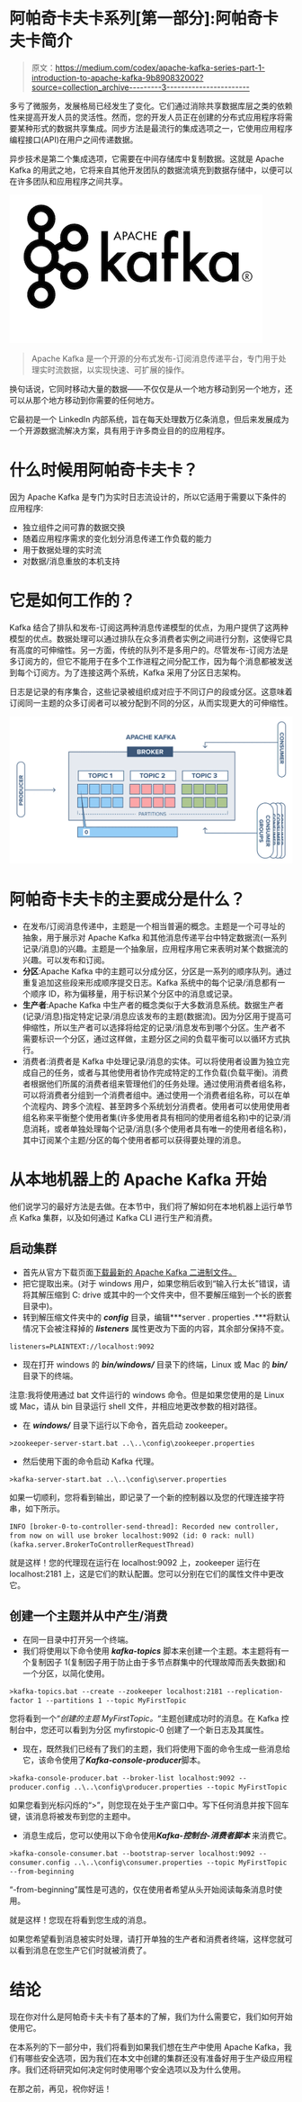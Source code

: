# 阿帕奇卡夫卡系列[第一部分]:阿帕奇卡夫卡简介

> 原文：<https://medium.com/codex/apache-kafka-series-part-1-introduction-to-apache-kafka-9b890832002?source=collection_archive---------3----------------------->

多亏了微服务，发展格局已经发生了变化。它们通过消除共享数据库层之类的依赖性来提高开发人员的灵活性。然而，您的开发人员正在创建的分布式应用程序将需要某种形式的数据共享集成。同步方法是最流行的集成选项之一，它使用应用程序编程接口(API)在用户之间传递数据。

异步技术是第二个集成选项，它需要在中间存储库中复制数据。这就是 Apache Kafka 的用武之地，它将来自其他开发团队的数据流填充到数据存储中，以便可以在许多团队和应用程序之间共享。

![](img/6e2cf4725352e0e0ab850a36d99727d8.png)

> Apache Kafka 是一个开源的分布式发布-订阅消息传递平台，专门用于处理实时流数据，以实现快速、可扩展的操作。

换句话说，它同时移动大量的数据——不仅仅是从一个地方移动到另一个地方，还可以从那个地方移动到你需要的任何地方。

它最初是一个 LinkedIn 内部系统，旨在每天处理数万亿条消息，但后来发展成为一个开源数据流解决方案，具有用于许多商业目的的应用程序。

# 什么时候用阿帕奇卡夫卡？

因为 Apache Kafka 是专门为实时日志流设计的，所以它适用于需要以下条件的应用程序:

*   独立组件之间可靠的数据交换
*   随着应用程序需求的变化划分消息传递工作负载的能力
*   用于数据处理的实时流
*   对数据/消息重放的本机支持

# 它是如何工作的？

Kafka 结合了排队和发布-订阅这两种消息传递模型的优点，为用户提供了这两种模型的优点。数据处理可以通过排队在众多消费者实例之间进行分割，这使得它具有高度的可伸缩性。另一方面，传统的队列不是多用户的。尽管发布-订阅方法是多订阅方的，但它不能用于在多个工作进程之间分配工作，因为每个消息都被发送到每个订阅方。为了连接这两个系统，Kafka 采用了分区日志架构。

日志是记录的有序集合，这些记录被组织成对应于不同订户的段或分区。这意味着订阅同一主题的众多订阅者可以被分配到不同的分区，从而实现更大的可伸缩性。

![](img/a12218ba2fec689d4b42fba098636812.png)

# 阿帕奇卡夫卡的主要成分是什么？

*   在发布/订阅消息传递中，主题是一个相当普遍的概念。主题是一个可寻址的抽象，用于展示对 Apache Kafka 和其他消息传递平台中特定数据流(一系列记录/消息)的兴趣。主题是一个抽象层，应用程序用它来表明对某个数据流的兴趣。可以发布和订阅。
*   **分区**:Apache Kafka 中的主题可以分成分区，分区是一系列的顺序队列。通过重复追加这些段来形成顺序提交日志。Kafka 系统中的每个记录/消息都有一个顺序 ID，称为偏移量，用于标识某个分区中的消息或记录。
*   **生产者**:Apache Kafka 中生产者的概念类似于大多数消息系统。数据生产者(记录/消息)指定特定记录/消息应该发布的主题(数据流)。因为分区用于提高可伸缩性，所以生产者可以选择将给定的记录/消息发布到哪个分区。生产者不需要标识一个分区，通过这样做，主题分区之间的负载平衡可以以循环方式执行。
*   消费者:消费者是 Kafka 中处理记录/消息的实体。可以将使用者设置为独立完成自己的任务，或者与其他使用者协作完成特定的工作负载(负载平衡)。消费者根据他们所属的消费者组来管理他们的任务处理。通过使用消费者组名称，可以将消费者分组到一个消费者组中。通过使用一个消费者组名称，可以在单个流程内、跨多个流程、甚至跨多个系统划分消费者。使用者可以使用使用者组名称来平衡整个使用者集(许多使用者具有相同的使用者组名称)中的记录/消息消耗，或者单独处理每个记录/消息(多个使用者具有唯一的使用者组名称)，其中订阅某个主题/分区的每个使用者都可以获得要处理的消息。

# 从本地机器上的 Apache Kafka 开始

他们说学习的最好方法是去做。在本节中，我们将了解如何在本地机器上运行单节点 Kafka 集群，以及如何通过 Kafka CLI 进行生产和消费。

## 启动集群

*   首先从官方下载页面[下载最新的 Apache Kafka 二进制文件。](https://kafka.apache.org/downloads)
*   把它提取出来。(对于 windows 用户，如果您稍后收到“输入行太长”错误，请将其解压缩到 C: drive 或其中的一个文件夹中，但不要解压缩到一个长的嵌套目录中)。
*   转到解压缩文件夹中的 ***config*** 目录，编辑***server . properties .***将默认情况下会被注释掉的 ***listeners*** 属性更改为下面的内容，其余部分保持不变。

```
listeners=PLAINTEXT://localhost:9092
```

*   现在打开 windows 的 ***bin/windows/*** 目录下的终端，Linux 或 Mac 的 ***bin/*** 目录下的终端。

注意:我将使用通过 bat 文件运行的 windows 命令。但是如果您使用的是 Linux 或 Mac，请从 bin 目录运行 shell 文件，并相应地更改参数的相对路径。

*   在 ***windows/*** 目录下运行以下命令，首先启动 zookeeper。

```
>zookeeper-server-start.bat ..\..\config\zookeeper.properties
```

*   然后使用下面的命令启动 Kafka 代理。

```
>kafka-server-start.bat ..\..\config\server.properties
```

如果一切顺利，您将看到输出，即记录了一个新的控制器以及您的代理连接字符串，如下所示。

```
INFO [broker-0-to-controller-send-thread]: Recorded new controller, from now on will use broker localhost:9092 (id: 0 rack: null) (kafka.server.BrokerToControllerRequestThread)
```

就是这样！您的代理现在运行在 localhost:9092 上，zookeeper 运行在 localhost:2181 上，这是它们的默认配置。您可以分别在它们的属性文件中更改它。

## 创建一个主题并从中产生/消费

*   在同一目录中打开另一个终端。
*   我们将使用以下命令使用 ***kafka-topics*** 脚本来创建一个主题。本主题将有一个复制因子 1(复制因子用于防止由于多节点群集中的代理故障而丢失数据)和一个分区，以简化使用。

```
>kafka-topics.bat --create --zookeeper localhost:2181 --replication-factor 1 --partitions 1 --topic MyFirstTopic
```

您将看到一个“*创建的主题 MyFirstTopic。*“主题创建成功时的消息。在 Kafka 控制台中，您还可以看到为分区 myfirstopic-0 创建了一个新日志及其属性。

*   现在，既然我们已经有了我们的主题，我们将使用下面的命令生成一些消息给它，该命令使用了***Kafka-console-producer***脚本。

```
>kafka-console-producer.bat --broker-list localhost:9092 --producer.config ..\..\config\producer.properties --topic MyFirstTopic
```

如果您看到光标闪烁的“>”，则您现在处于生产窗口中。写下任何消息并按下回车键，该消息将被发布到您的主题中。

*   消息生成后，您可以使用以下命令使用***Kafka-控制台-消费者脚本*** 来消费它。

```
>kafka-console-consumer.bat --bootstrap-server localhost:9092 --consumer.config ..\..\config\consumer.properties --topic MyFirstTopic --from-beginning
```

“-from-beginning”属性是可选的，仅在使用者希望从头开始阅读每条消息时使用。

就是这样！您现在将看到您生成的消息。

如果您希望看到消息被实时处理，请打开单独的生产者和消费者终端，这样您就可以看到消息在您生产它们时就被消费了。

# 结论

现在你对什么是阿帕奇卡夫卡有了基本的了解，我们为什么需要它，我们如何开始使用它。

在本系列的下一部分中，我们将看到如果我们想在生产中使用 Apache Kafka，我们有哪些安全选项，因为我们在本文中创建的集群还没有准备好用于生产级应用程序。我们还将研究如何决定何时使用哪个安全选项以及为什么使用。

在那之前，再见，祝你好运！